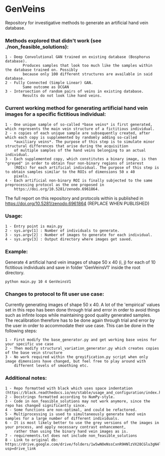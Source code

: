 GenVeins
===================================================================================
Repository for investigative methods to generate an artificial hand vein database. 

### Methods explored that didn't work (see ./non_feasible_solutions):

	1 - Deep Convolutional GAN trained on existing database (Bosphorus database).
			Produces samples that look too much like the samples within the database trained on. Possibly
			because only 100 different structures are available in said database.
	2 - Fully Connected (Simple Linear) GAN.
			Same outcome as DCGAN
	3 - Intersection of random pairs of veins in existing database.
			Results do not look like hand veins.

### Current working method for generating artificial hand vein images for a specific fictitious individual:

	1 - One unique sample of so-called *base veins* is first generated, which represents the main vein structure of a fictitious individual.
	2 - n copies of each unique sample are subsequently created, after which each copy is supplemented by randomly adding so-called  
	 	*auxiliary veins*. The purpose of this step is to simulate minor structural differences that arise during the acquisition 
		of multiple samples of the hand veins belonging to an actual individual.
	3 - Each supplemented copy, which constitutes a binary image, is then "greyed" in order to obtain four non-binary regions of interest 
		(ROIs) for each artificial individual. The purpose of this step is to obtain samples similar to the ROIs of dimensions 50 x 40 
		pixels.
	4 - Each artificial non-binary ROI is finally subjected to the same preprocessing protocol as the one proposed in 
		https://doi.org/10.5281/zenodo.6961864.

The full report on this repository and protocols within is published in https://doi.org/10.5281/zenodo.6961864 (REPLACE WHEN PUBLISHED)

### Usage:
	1 - Entry point is main.py
	2 - sys.argv[1] : Number of individuals to generate.
	3 - sys.argv[2] : Number of images to generate for each individual.
	4 - sys.argv[3] : Output directory where images get saved.


### Example: 
Generate 4 artificial hand vein images of shape 50 x 40 (i, j) for each of 10 fictitious individuals and save in folder 'GenVeinsV1' inside
the root directory.
```
python main.py 10 4 GenVeinsV1
```

### Changes to protocol to fit user use case:
Currently generating images of shape 50 x 40. A lot of the 'empirical' values set in this repo has been done through trial and error in order to avoid things such as infinte loops while maintaining good quality generated samples. The recalibration therefore has to be done again through trial and error by the user in order to accommodate their use case. This can be done in the following steps:

	1 - First modify the base_generator.py and get working base veins for your specific use case
	2 - Then modify structural_variation_generator.py which creates copies of the base vein structure
	3 - No work required within the greyification.py script when only image dimensions have changed, but feel free to play around with 
		different levels of smoothing etc.

### Additional notes:
	1 - Repo formatted with black which uses space indentation (https://black.readthedocs.io/en/stable/usage_and_configuration/index.html)
	2 - Docstrings formatted according to NumPy-style.
	3 - Code in non_feasible_solutions may not work anymore, since the repo has changed significantly since.
	4 - Some functions are non-optimal, and could be refactored.
	5 - Multiprocessing is used to simultaneously generate hand vein samples for a large number of different individuals.
	6 - It is most likely better to use the grey versions of the images in your process, and apply necessary contrast enhancement,
		rather than using the binary hand vein images as is.
	7 - requirements.txt does not include non_feasible_solutions
	8 - Link to original db: https://drive.google.com/drive/folders/1w5wNOeNssCxnR9HNlzVX28CGlu3gN4lv?usp=drive_link